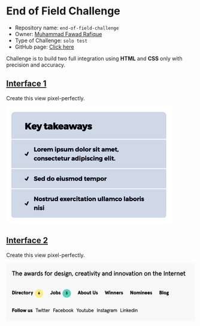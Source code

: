 # End of Field Challenge

- Repository name: `end-of-field-challenge`
- Owner: [Muhammad Fawad Rafique](https://github.com/fawadrafique)
- Type of Challenge: `solo test`
- GitHub page: [Click here](https://fawadrafique.github.io/end-of-field-challenge/)

Challenge is to build two full integration using **HTML** and **CSS** only with precision and accuracy.

## [Interface 1](https://fawadrafique.github.io/end-of-field-challenge/simple1.html)

Create this view pixel-perfectly.

![Interface 1](img/interface.10.png)

## [Interface 2](https://fawadrafique.github.io/end-of-field-challenge/simple2.html)

Create this view pixel-perfectly.

![Interface 2](img/interface.13.png)
